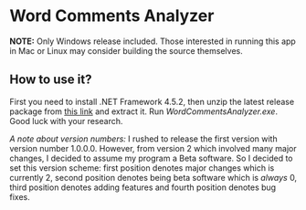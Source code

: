 # Word Comments Analyzer

**NOTE:** Only Windows release included. Those interested in running this app in Mac or Linux may consider building the source themselves.

## How to use it?
First you need to install .NET Framework 4.5.2, then unzip the latest release package from [this link](https://github.com/ehsabd/word-comments-analyzer/releases/) and extract it. Run *WordCommentsAnalyzer.exe*. Good luck with your research.

*A note about version numbers:* I rushed to release the first version with version number 1.0.0.0. However, from version 2 which involved many major changes, I decided to assume my program a Beta software. So I decided to set this version scheme: first position denotes major changes which is currently 2, second position denotes being beta software which is *always* 0, third position denotes adding features and fourth position denotes bug fixes.  